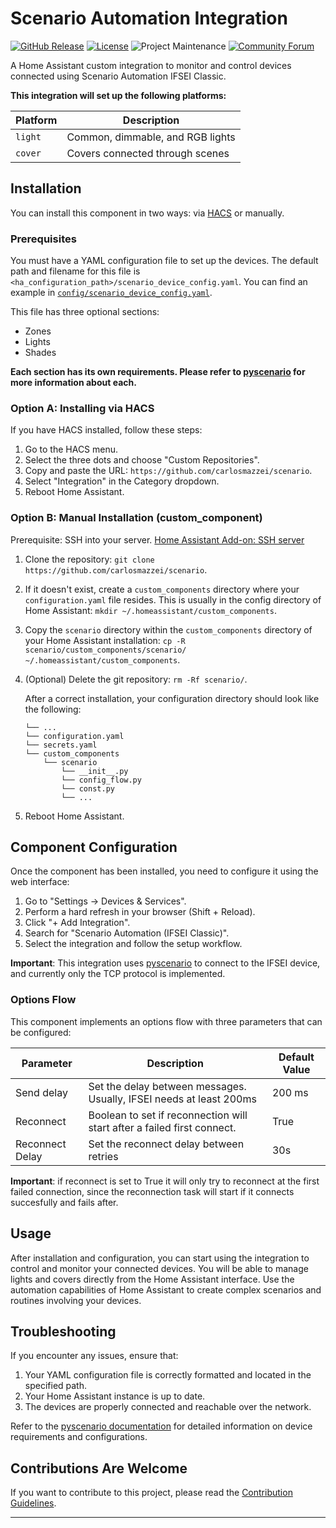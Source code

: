 # Scenario Automation Integration

[![GitHub Release][releases-shield]][releases]
[![License][license-shield]](LICENSE)
![Project Maintenance][maintenance-shield]
[![Community Forum][forum-shield]][forum]

A Home Assistant custom integration to monitor and control devices connected using Scenario Automation IFSEI Classic.

**This integration will set up the following platforms:**

| Platform | Description                      |
| -------- | -------------------------------- |
| `light`  | Common, dimmable, and RGB lights |
| `cover`  | Covers connected through scenes  |

## Installation

You can install this component in two ways: via [HACS](https://github.com/hacs/integration) or manually.

### Prerequisites

You must have a YAML configuration file to set up the devices. The default path and filename for this file is `<ha_configuration_path>/scenario_device_config.yaml`. You can find an example in [`config/scenario_device_config.yaml`](config/scenario_device_config.yaml).

This file has three optional sections:

* Zones
* Lights
* Shades

**Each section has its own requirements. Please refer to [pyscenario](https://github.com/carlosmazzei/pyscenario) for more information about each.**

### Option A: Installing via HACS

If you have HACS installed, follow these steps:

1. Go to the HACS menu.
2. Select the three dots and choose "Custom Repositories".
3. Copy and paste the URL: `https://github.com/carlosmazzei/scenario`.
4. Select "Integration" in the Category dropdown.
5. Reboot Home Assistant.

### Option B: Manual Installation (custom_component)

Prerequisite: SSH into your server. [Home Assistant Add-on: SSH server](https://github.com/home-assistant/hassio-addons/tree/master/ssh)

1. Clone the repository: `git clone https://github.com/carlosmazzei/scenario`.
2. If it doesn't exist, create a `custom_components` directory where your `configuration.yaml` file resides. This is usually in the config directory of Home Assistant: `mkdir ~/.homeassistant/custom_components`.
3. Copy the `scenario` directory within the `custom_components` directory of your Home Assistant installation: `cp -R scenario/custom_components/scenario/ ~/.homeassistant/custom_components`.
4. (Optional) Delete the git repository: `rm -Rf scenario/`.

    After a correct installation, your configuration directory should look like the following:

    ```shell
    └── ...
    └── configuration.yaml
    └── secrets.yaml
    └── custom_components
        └── scenario
            └── __init__.py
            └── config_flow.py
            └── const.py
            └── ...
    ```

5. Reboot Home Assistant.

## Component Configuration

Once the component has been installed, you need to configure it using the web interface:

1. Go to "Settings -> Devices & Services".
2. Perform a hard refresh in your browser (Shift + Reload).
3. Click "+ Add Integration".
4. Search for "Scenario Automation (IFSEI Classic)".
5. Select the integration and follow the setup workflow.

**Important**: This integration uses [pyscenario](https://github.com/carlosmazzei/pyscenario) to connect to the IFSEI device, and currently only the TCP protocol is implemented.

### Options Flow

This component implements an options flow with three parameters that can be configured:

| Parameter       | Description                                                             | Default Value |
| --------------- | ----------------------------------------------------------------------- | ------------- |
| Send delay      | Set the delay between messages. Usually, IFSEI needs at least 200ms     | 200 ms        |
| Reconnect       | Boolean to set if reconnection will start after a failed first connect. | True          |
| Reconnect Delay | Set the reconnect delay between retries                                 | 30s           |

**Important**: if reconnect is set to True it will only try to reconnect at the first failed connection, since the reconnection task will start if it connects succesfully and fails after.

## Usage

After installation and configuration, you can start using the integration to control and monitor your connected devices. You will be able to manage lights and covers directly from the Home Assistant interface. Use the automation capabilities of Home Assistant to create complex scenarios and routines involving your devices.

## Troubleshooting

If you encounter any issues, ensure that:

1. Your YAML configuration file is correctly formatted and located in the specified path.
2. Your Home Assistant instance is up to date.
3. The devices are properly connected and reachable over the network.

Refer to the [pyscenario documentation](https://github.com/carlosmazzei/pyscenario) for detailed information on device requirements and configurations.

## Contributions Are Welcome

If you want to contribute to this project, please read the [Contribution Guidelines](CONTRIBUTING.md).

***

[forum-shield]: https://img.shields.io/badge/community-forum-brightgreen.svg?style=for-the-badge
[forum]: https://community.home-assistant.io/
[license-shield]: https://img.shields.io/github/license/carlosmazzei/scenario.svg?style=for-the-badge
[maintenance-shield]: https://img.shields.io/badge/maintainer-Carlos%20Mazzei-blue.svg?style=for-the-badge
[releases-shield]: https://img.shields.io/github/release/carlosmazzei/scenario.svg?style=for-the-badge
[releases]: https://github.com/carlosmazzei/scenario/releases
